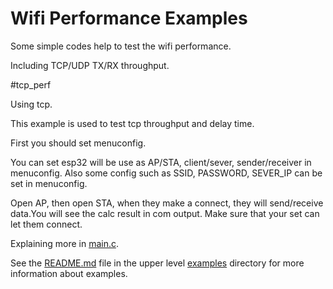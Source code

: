 # Wifi Performance Examples

Some simple codes help to test the wifi performance.

Including TCP/UDP TX/RX throughput.

#tcp_perf

Using tcp.

This example is used to test tcp throughput and delay time.

First you should set menuconfig.

You can set esp32 will be use as AP/STA, client/sever, sender/receiver in menuconfig. Also some config such as SSID, PASSWORD, SEVER_IP can be set in menuconfig.

Open AP, then open STA, when they make a connect, they will send/receive data.You will see the calc result in com output. Make sure that your set can let them connect.

Explaining more in [main.c](tcp_perf/main/main.c).




See the [README.md](../README.md) file in the upper level [examples](../) directory for more information about examples.
